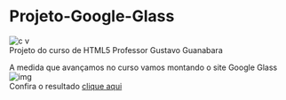 # Projeto-Google-Glass

![c v](https://github.com/Riquecelo/Projeto-Google-Glass/blob/master/curso-em-video-cor.png)<br>
Projeto do curso de HTML5 Professor Gustavo Guanabara

A medida que avançamos no curso vamos montando o site Google Glass
![img](https://github.com/Riquecelo/Projeto-Google-Glass/blob/master/Capturar.PNG)<br>
Confira o resultado [clique aqui](https://riquecelo.github.io/Projeto-Google-Glass/index.html)
